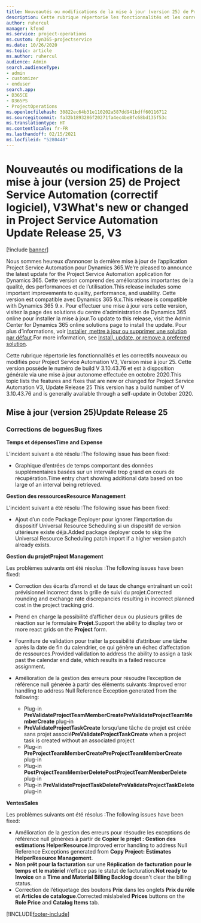 ```yaml
---
title: Nouveautés ou modifications de la mise à jour (version 25) de Project Service Automation (correctif logiciel), V3
description: Cette rubrique répertorie les fonctionnalités et les correctifs disponibles pour la mise à jour (version 25) de Project Service Automation, V3.
author: ruhercul
manager: kfend
ms.service: project-operations
ms.custom: dyn365-projectservice
ms.date: 10/26/2020
ms.topic: article
ms.author: ruhercul
audience: Admin
search.audienceType:
- admin
- customizer
- enduser
search.app:
- D365CE
- D365PS
- ProjectOperations
ms.openlocfilehash: 30822ec64b31e110202a587dd941bdff60116712
ms.sourcegitcommit: fa32b1893286f20271fa4ec4be8fc68bd135f53c
ms.translationtype: HT
ms.contentlocale: fr-FR
ms.lasthandoff: 02/15/2021
ms.locfileid: "5280440"
---
```

# <a name="whats-new-or-changed-in-project-service-automation-update-release-25-v3"></a><span data-ttu-id="197a4-103">Nouveautés ou modifications de la mise à jour (version 25) de Project Service Automation (correctif logiciel), V3</span><span class="sxs-lookup"><span data-stu-id="197a4-103">What's new or changed in Project Service Automation Update Release 25, V3</span></span>

[!include [banner](../includes/psa-now-project-operations.md)]

<span data-ttu-id="197a4-104">Nous sommes heureux d’annoncer la dernière mise à jour de l’application Project Service Automation pour Dynamics 365.</span><span class="sxs-lookup"><span data-stu-id="197a4-104">We’re pleased to announce the latest update for the Project Service Automation application for Dynamics 365.</span></span> <span data-ttu-id="197a4-105">Cette version comprend des améliorations importantes de la qualité, des performances et de l’utilisation.</span><span class="sxs-lookup"><span data-stu-id="197a4-105">This release includes some important improvements to quality, performance, and usability.</span></span> <span data-ttu-id="197a4-106">Cette version est compatible avec Dynamics 365 9.x.</span><span class="sxs-lookup"><span data-stu-id="197a4-106">This release is compatible with Dynamics 365 9.x.</span></span> <span data-ttu-id="197a4-107">Pour effectuer une mise à jour vers cette version, visitez la page des solutions du centre d’administration de Dynamics 365 online pour installer la mise à jour.</span><span class="sxs-lookup"><span data-stu-id="197a4-107">To update to this release, visit the Admin Center for Dynamics 365 online solutions page to install the update.</span></span> <span data-ttu-id="197a4-108">Pour plus d’informations, voir [Installer, mettre à jour ou supprimer une solution par défaut](https://docs.microsoft.com/power-platform/admin/install-remove-preferred-solution).</span><span class="sxs-lookup"><span data-stu-id="197a4-108">For more information, see [Install, update, or remove a preferred solution](https://docs.microsoft.com/power-platform/admin/install-remove-preferred-solution).</span></span>

<span data-ttu-id="197a4-109">Cette rubrique répertorie les fonctionnalités et les correctifs nouveaux ou modifiés pour Project Service Automation V3, Version mise à jour 25. Cette version possède le numéro de build V 3.10.43.76 et est à disposition générale via une mise à jour autonome effectuée en octobre 2020.</span><span class="sxs-lookup"><span data-stu-id="197a4-109">This topic lists the features and fixes that are new or changed for Project Service Automation V3, Update Release 25 This version has a build number of V 3.10.43.76 and is generally available through a self-update in October 2020.</span></span>

## <a name="update-release-25"></a><span data-ttu-id="197a4-110">Mise à jour (version 25)</span><span class="sxs-lookup"><span data-stu-id="197a4-110">Update Release 25</span></span>

### <a name="bug-fixes"></a><span data-ttu-id="197a4-111">Corrections de bogues</span><span class="sxs-lookup"><span data-stu-id="197a4-111">Bug fixes</span></span>

<span data-ttu-id="197a4-112">**Temps et dépenses**</span><span class="sxs-lookup"><span data-stu-id="197a4-112">**Time and Expense**</span></span>

<span data-ttu-id="197a4-113">L’incident suivant a été résolu :</span><span class="sxs-lookup"><span data-stu-id="197a4-113">The following issue has been fixed:</span></span>

- <span data-ttu-id="197a4-114">Graphique d’entrées de temps comportant des données supplémentaires basées sur un intervalle trop grand en cours de récupération.</span><span class="sxs-lookup"><span data-stu-id="197a4-114">Time entry chart showing additional data based on too large of an interval being retrieved.</span></span>

<span data-ttu-id="197a4-115">**Gestion des ressources**</span><span class="sxs-lookup"><span data-stu-id="197a4-115">**Resource Management**</span></span>

<span data-ttu-id="197a4-116">L’incident suivant a été résolu :</span><span class="sxs-lookup"><span data-stu-id="197a4-116">The following issue has been fixed:</span></span>

- <span data-ttu-id="197a4-117">Ajout d’un code Package Deployer pour ignorer l’importation du dispositif Universal Resource Scheduling si un dispositif de version ultérieure existe déjà.</span><span class="sxs-lookup"><span data-stu-id="197a4-117">Added package deployer code to skip the Universal Resource Scheduling patch import if a higher version patch already exists.</span></span>

<span data-ttu-id="197a4-118">**Gestion du projet**</span><span class="sxs-lookup"><span data-stu-id="197a4-118">**Project Management**</span></span>

<span data-ttu-id="197a4-119">Les problèmes suivants ont été résolus :</span><span class="sxs-lookup"><span data-stu-id="197a4-119">The following issues have been fixed:</span></span>

- <span data-ttu-id="197a4-120">Correction des écarts d’arrondi et de taux de change entraînant un coût prévisionnel incorrect dans la grille de suivi du projet.</span><span class="sxs-lookup"><span data-stu-id="197a4-120">Corrected rounding and exchange rate discrepancies resulting in incorrect planned cost in the project tracking grid.</span></span>
- <span data-ttu-id="197a4-121">Prend en charge la possibilité d’afficher deux ou plusieurs grilles de réaction sur le formulaire **Projet**.</span><span class="sxs-lookup"><span data-stu-id="197a4-121">Support the ability to display two or more react grids on the **Project** form.</span></span>
- <span data-ttu-id="197a4-122">Fourniture de validation pour traiter la possibilité d’attribuer une tâche après la date de fin du calendrier, ce qui génère un échec d’affectation de ressources.</span><span class="sxs-lookup"><span data-stu-id="197a4-122">Provided validation to address the ability to assign a task past the calendar end date, which results in a failed resource assignment.</span></span>
- <span data-ttu-id="197a4-123">Amélioration de la gestion des erreurs pour résoudre l’exception de référence null générée à partir des éléments suivants :</span><span class="sxs-lookup"><span data-stu-id="197a4-123">Improved error handling to address Null Reference Exception generated from the following:</span></span>

    - <span data-ttu-id="197a4-124">Plug-in **PreValidateProjectTeamMemberCreate**</span><span class="sxs-lookup"><span data-stu-id="197a4-124">**PreValidateProjectTeamMemberCreate** plug-in</span></span>
    - <span data-ttu-id="197a4-125">**PreValidateProjectTaskCreate** lorsqu’une tâche de projet est créée sans projet associé</span><span class="sxs-lookup"><span data-stu-id="197a4-125">**PreValidateProjectTaskCreate** when a project task is created without an associated project</span></span>
    - <span data-ttu-id="197a4-126">Plug-in **PreProjectTeamMemberCreate**</span><span class="sxs-lookup"><span data-stu-id="197a4-126">**PreProjectTeamMemberCreate** plug-in</span></span>
    - <span data-ttu-id="197a4-127">Plug-in **PostProjectTeamMemberDelete**</span><span class="sxs-lookup"><span data-stu-id="197a4-127">**PostProjectTeamMemberDelete** plug-in</span></span>
    - <span data-ttu-id="197a4-128">Plug-in **PreValidateProjectTaskDelete**</span><span class="sxs-lookup"><span data-stu-id="197a4-128">**PreValidateProjectTaskDelete** plug-in</span></span>

<span data-ttu-id="197a4-129">**Ventes**</span><span class="sxs-lookup"><span data-stu-id="197a4-129">**Sales**</span></span>

<span data-ttu-id="197a4-130">Les problèmes suivants ont été résolus :</span><span class="sxs-lookup"><span data-stu-id="197a4-130">The following issues have been fixed:</span></span>

- <span data-ttu-id="197a4-131">Amélioration de la gestion des erreurs pour résoudre les exceptions de référence null générées à partir de **Copier le projet : Gestion des estimations HelperResource**.</span><span class="sxs-lookup"><span data-stu-id="197a4-131">Improved error handling to address Null Reference Exceptions generated from **Copy Project: Estimates HelperResource Management**.</span></span>
- <span data-ttu-id="197a4-132">**Non prêt pour la facturation** sur une **Réplication de facturation pour le temps et le matériel** n’efface pas le statut de facturation.</span><span class="sxs-lookup"><span data-stu-id="197a4-132">**Not ready to Invoice** on a **Time and Material Billing Backlog** doesn't clear the billing status.</span></span>
- <span data-ttu-id="197a4-133">Correction de l’étiquetage des boutons **Prix** dans les onglets **Prix du rôle** et **Articles de catalogue**.</span><span class="sxs-lookup"><span data-stu-id="197a4-133">Corrected mislabeled **Prices** buttons on the **Role Price** and **Catalog Items** tab.</span></span>


[!INCLUDE[footer-include](../includes/footer-banner.md)]